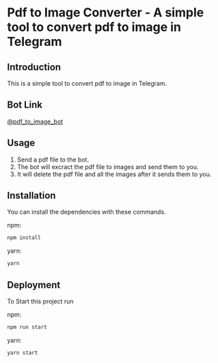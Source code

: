 # Pdf to Image Converter - A simple tool to convert pdf to image in Telegram

## Introduction

This is a simple tool to convert pdf to image in Telegram.

## Bot Link

[@pdf_to_image_bot](https://t.me/pdf_to_image_bot)

## Usage

1. Send a pdf file to the bot.
2. The bot will excract the pdf file to images and send them to you.
3. It will delete the pdf file and all the images after it sends them to you.

## Installation

You can install the dependencies with these commands.

npm:

```bash
npm install
```

yarn:

```bash
yarn
```

## Deployment

To Start this project run

npm:

```bash
npm run start
```

yarn:

```bash
yarn start
```
